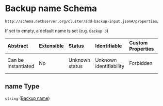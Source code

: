 # Backup name Schema

```txt
http://schema.nethserver.org/cluster/add-backup-input.json#/properties/name
```

If set to empty, a default name is set (e.g. `Backup 3`)

| Abstract            | Extensible | Status         | Identifiable            | Custom Properties | Additional Properties | Access Restrictions | Defined In                                                                      |
| :------------------ | :--------- | :------------- | :---------------------- | :---------------- | :-------------------- | :------------------ | :------------------------------------------------------------------------------ |
| Can be instantiated | No         | Unknown status | Unknown identifiability | Forbidden         | Allowed               | none                | [add-backup-input.json\*](cluster/add-backup-input.json "open original schema") |

## name Type

`string` ([Backup name](add-backup-input-properties-backup-name.md))
